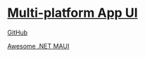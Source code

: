 # [Multi-platform App UI](https://dot.net/maui)
[GitHub](https://github.com/dotnet/maui)

[Awesome .NET MAUI](https://github.com/jsuarezruiz/awesome-dotnet-maui)